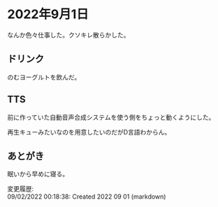 # 2022年9月1日

なんか色々仕事した。クソキレ散らかした。

## ドリンク

のむヨーグルトを飲んだ。

## TTS

前に作っていた自動音声合成システムを使う側をちょっと動くようにした。

再生キューみたいなのを用意したいのだがD言語わからん。

## あとがき

眠いから早めに寝る。

変更履歴:  
09/02/2022 00:18:38: Created 2022 09 01 (markdown)  
